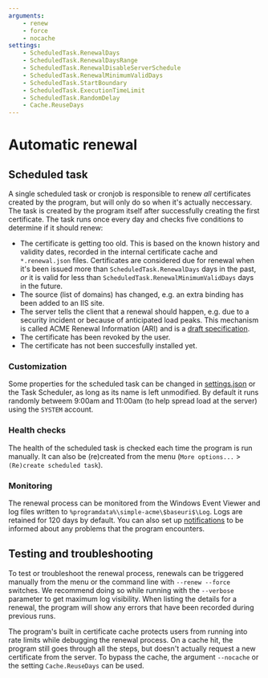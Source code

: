 ```yaml
---
arguments:
    - renew
    - force
    - nocache
settings:
    - ScheduledTask.RenewalDays
    - ScheduledTask.RenewalDaysRange
    - ScheduledTask.RenewalDisableServerSchedule
    - ScheduledTask.RenewalMinimumValidDays
    - ScheduledTask.StartBoundary
    - ScheduledTask.ExecutionTimeLimit
    - ScheduledTask.RandomDelay
    - Cache.ReuseDays
---
```

# Automatic renewal

## Scheduled task
A single scheduled task or cronjob is responsible to renew *all* certificates created by the program, but will only do so when it's actually neccessary. The task is created by the program itself after successfully creating the first certificate. The task runs once every day and checks five conditions to determine if it should renew:

- The certificate is getting too old. This is based on the known history and validity dates, recorded in the internal certificate cache and `*.renewal.json` files. Certificates are considered due for renewal when it's been issued more than `ScheduledTask.RenewalDays` days in the past, *or* it is valid for less than `ScheduledTask.RenewalMinimumValidDays` days in the future.
- The source (list of domains) has changed, e.g. an extra binding has been added to an IIS site.
- The server tells the client that a renewal should happen, e.g. due to a security incident or because of anticipated load peaks. This mechanism is called ACME Renewal Information (ARI) and is a [draft specification](https://datatracker.ietf.org/doc/draft-ietf-acme-ari/04/).
- The certificate has been revoked by the user.
- The certificate has not been succesfully installed yet.

### Customization
Some properties for the scheduled task can be changed in [settings.json](/reference/settings#scheduled-task) or the Task Scheduler, as long as its name is left unmodified. By default it runs randomly betweem 9:00am and 11:00am (to help spread load at the server) using the `SYSTEM` account.

### Health checks
The health of the scheduled task is checked each time the program is run manually. It can also be (re)created from the menu (`More options...` > `(Re)create scheduled task`).

### Monitoring
The renewal process can be monitored from the Windows Event Viewer and log files 
written to `%programdata%\simple-acme\$baseuri$\Log`. Logs are retained for 120 days by default. You can also set up [notifications](/manual/notifications) to be informed about any problems that the program encounters.

## Testing and troubleshooting
To test or troubleshoot the renewal process, renewals can be triggered manually from the menu or the command line with `‑‑renew ‑‑force` switches. We recommend doing so while running with the `‑‑verbose` parameter to get maximum log visibility. When listing the details for a renewal, the program will show any errors that have been recorded during previous runs.

<div class="callout-block callout-block-warning pb-1 mt-3">
    <div class="content">
        <p>The program's built in certificate cache protects users from running into rate limits while debugging the renewal process. On a cache hit, the program still goes through all the steps, but doesn't actually request a new certificate from the server. To bypass the cache, the argument <code>‑‑nocache</code> or the setting <code>Cache.ReuseDays</code> can be used.</p>
    </div>
</div>
